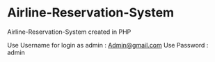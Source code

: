 # Airline-Reservation-System
Airline-Reservation-System created in PHP

Use Username for login as admin : Admin@gmail.com
Use Password : admin
